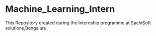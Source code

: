 # Machine_Learning_Intern
This Repository created during the Internship programme at SachiSoft solutions,Bengaluru
